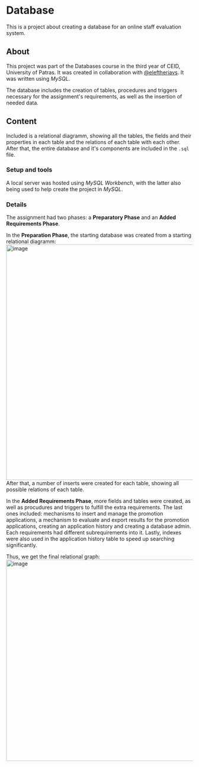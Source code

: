 # Database
This is a project about creating a database for an online staff evaluation system.

## About
This project was part of the Databases course in the third year of CEID, University of Patras. It was created in collaboration with [@eleftheriavs](https://github.com/eleftheriavs).
It was written using _MySQL_.

The database includes the creation of tables, procedures and triggers necessary for the assignment's requirements, as well as the insertion of needed data.

## Content
Included is a relational diagramm, showing all the tables, the fields and their properties in each table and the relations of each table with each other.
After that, the entire database and it's components are included in the `.sql` file.

### Setup and tools
A local server was hosted using _MySQL Workbench_, with the latter also being used to help create the project in _MySQL_.

### Details
The assignment had two phases: a **Preparatory Phase** and an **Added Requirements Phase**.

In the **Preparation Phase**, the starting database was created from a starting relational diagramm: <img width="1050" height="635" alt="image" src="https://github.com/user-attachments/assets/7bfaa82b-7e41-4c5f-8910-ab65fc796b88" />
After that, a number of inserts were created for each table, showing all possible relations of each table.

In the **Added Requirements Phase**, more fields and tables were created, as well as procudures and triggers to fulfill the extra requirements. The last ones included: mechanisms to insert and manage the promotion applications, a mechanism to evaluate and export results for the promοtion applications, creating an application history and creating a database admin. Each requirements had different subrequirements into it. Lastly, indexes were also used in the application history table to speed up searching significantly.

Thus, we get the final relational graph:
<img width="912" height="543" alt="image" src="https://github.com/user-attachments/assets/756e5c64-cfb4-4072-99fc-518c1c690f2b" />


